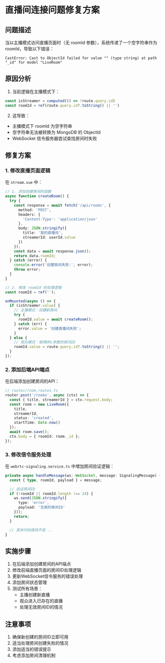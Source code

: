 # 直播间连接问题修复方案

## 问题描述

当以主播模式访问直播页面时（无 roomId 参数），系统传递了一个空字符串作为 roomId，导致以下错误：
```
CastError: Cast to ObjectId failed for value "" (type string) at path "_id" for model "LiveRoom"
```

## 原因分析

1. 当前逻辑在主播模式下：
```typescript
const isStreamer = computed(() => !route.query.id)
const roomId = ref(route.query.id?.toString() || '')
```

2. 这导致：
- 主播模式下 roomId 为空字符串
- 空字符串无法被转换为 MongoDB 的 ObjectId
- WebSocket 信令服务器尝试查找房间时失败

## 修复方案

### 1. 修改直播页面逻辑

在 `stream.vue` 中：

```typescript
// 1. 添加创建房间的函数
async function createRoom() {
  try {
    const response = await fetch('/api/rooms', {
      method: 'POST',
      headers: {
        'Content-Type': 'application/json'
      },
      body: JSON.stringify({
        title: '我的直播间',
        streamerId: userId.value
      })
    });
    const data = await response.json();
    return data.roomId;
  } catch (error) {
    console.error('创建房间失败:', error);
    throw error;
  }
}

// 2. 修改 roomId 的处理逻辑
const roomId = ref('');

onMounted(async () => {
  if (isStreamer.value) {
    // 主播模式：创建新房间
    try {
      roomId.value = await createRoom();
    } catch (err) {
      error.value = '创建直播间失败';
    }
  } else {
    // 观众模式：使用URL参数的房间ID
    roomId.value = route.query.id?.toString() || '';
  }
});
```

### 2. 添加后端API端点

在后端添加创建房间的API：

```typescript
// routes/room.routes.ts
router.post('/rooms', async (ctx) => {
  const { title, streamerId } = ctx.request.body;
  const room = new LiveRoom({
    title,
    streamerId,
    status: 'created',
    startTime: Date.now()
  });
  await room.save();
  ctx.body = { roomId: room._id };
});
```

### 3. 修改信令服务处理

在 `webrtc-signaling.service.ts` 中增加房间验证逻辑：

```typescript
private async handleMessage(ws: WebSocket, message: SignalingMessage) {
  const { type, roomId, payload } = message;

  // 验证房间ID
  if (!roomId || roomId.length !== 24) {
    ws.send(JSON.stringify({ 
      type: 'error', 
      payload: '无效的房间ID' 
    }));
    return;
  }

  // 其余代码保持不变...
}
```

## 实施步骤

1. 在后端添加创建房间的API端点
2. 修改前端直播页面的房间ID处理逻辑
3. 更新WebSocket信令服务的错误处理
4. 添加房间状态管理
5. 测试所有场景：
   - 主播创建新直播
   - 观众进入已存在的直播
   - 处理无效房间ID的情况

## 注意事项

1. 确保新创建的房间ID立即可用
2. 适当处理房间创建失败的情况
3. 添加适当的错误提示
4. 考虑添加房间清理机制
